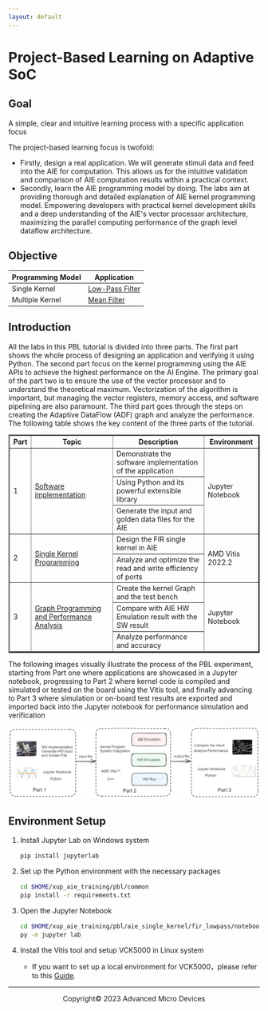 ```yaml
---
layout: default
---
```

# Project-Based Learning on Adaptive SoC

## Goal

 A simple, clear and intuitive learning process with a specific application focus

The project-based learning focus is twofold:

* Firstly, design a real application. We will generate stimuli data and feed into the AIE for computation. This allows us for the intuitive validation and comparison of AIE computation results within a practical context.
* Secondly, learn the AIE programming model by doing. The labs aim at providing thorough and detailed explanation of AIE kernel programming model. Empowering developers with practical kernel development skills and a deep understanding of the AIE's vector processor architecture, maximizing the parallel computing performance of the graph level dataflow architecture.

## Objective

| Programming Model | Application                            |
| ----------------- | -------------------------------------- |
| Single Kernel     | [Low-Pass Filter](./fir_single_kernel.md) |
| Multiple Kernel   | [Mean Filter](./fir_multi_kernel.md)      |

## Introduction

All the labs in this PBL tutorial is divided into three parts. The first part shows the whole process of designing an application and verifying it using Python. The second part focus on the kernel programming using the AIE APIs to achieve the highest performance on the AI Engine. The primary goal of the part two is to ensure the use of the vector processor and to understand the theoretical maximum. Vectorization of the algorithm is important, but managing the vector registers, memory access, and software pipelining are also paramount. The third part goes through the steps on creating the Adaptive DataFlow (ADF) graph and analyze the performance. The following table shows the key content of the three parts of the tutorial.

<table border="2">
<thead>
  <tr>
    <th>Part</th>
    <th>Topic</th>
    <th>Description</th>
    <th>Environment</th>
  </tr>
</thead>
<tbody>
  <tr>
    <td rowspan="3">1</td>
    <td rowspan="3"><a href="https://github.com/Xilinx/xup_aie_training/blob/main/pbl/aie_single_kernel/fir_lowpass/notebook/fir_lowpass1.ipynb">Software implementation</a></td>
    <td>Demonstrate the software implementation of the application</td>
    <td rowspan="3">Jupyter Notebook</td>
  </tr>
  <tr>
    <td>Using Python and its powerful extensible library</td>
  </tr>
  <tr>
    <td>Generate the input and golden data files for the AIE</td>
  </tr>
  <tr>
    <td rowspan="2">2</td>
    <td rowspan="2"><a href="https://github.com/Xilinx/xup_aie_training/blob/main/pbl/aie_single_kernel/fir_lowpass/notebook/fir_lowpass2.ipynb">Single Kernel Programming</a></td>
    <td>Design the FIR single kernel in AIE</td>
    <td rowspan="2">AMD Vitis 2022.2</td>
  </tr>
  <tr>
    <td>Analyze and optimize the read and write efficiency of ports</td>
  </tr>
  <tr>
    <td rowspan="3">3</td>
    <td rowspan="3"><a href="https://github.com/Xilinx/xup_aie_training/blob/main/pbl/aie_single_kernel/fir_lowpass/notebook/fir_lowpass3.ipynb">Graph Programming and Performance Analysis</a></td>
    <td>Create the kernel Graph and the test bench</td>
    <td rowspan="3">Jupyter Notebook</td>
  </tr>
  <tr>
    <td>Compare with AIE HW Emulation result with the SW result</td>
  </tr>
  <tr>
    <td>Analyze performance and accuracy</td>
  </tr>
</tbody>
</table>

The following images visually illustrate the process of the PBL experiment, starting from Part one where applications are showcased in a Jupyter notebook, progressing to Part 2 where kernel code is compiled and simulated or tested on the board using the Vitis tool, and finally advancing to Part 3 where simulation or on-board test results are exported and imported back into the Jupyter notebook for performance simulation and verification

![diagram](images/pbl/diagram.png)

## Environment Setup

1. Install Jupyter Lab on Windows system

   ```sh
   pip install jupyterlab
   ```
2. Set up the Python environment with the necessary packages

   ```sh
   cd $HOME/xup_aie_training/pbl/common
   pip install -r requirements.txt
   ```
3. Open the Jupyter Notebook

   ```sh
   cd $HOME/xup_aie_training/pbl/aie_single_kernel/fir_lowpass/notebook
   py -m jupyter lab
   ```
4. Install the Vitis tool and setup VCK5000 in Linux system

   * If you want to set up a local environment for VCK5000，please refer to this [Guide](./setup_local_computer.md).

---

<p align="center">Copyright© 2023 Advanced Micro Devices</p>
